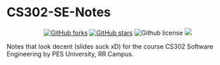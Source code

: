 # CS302-SE-Notes

<p align="center">
    <a href="https://github.com/thesuhas/CS302-SE-Notes/issues" alt="issues">
    <img alt="GitHub forks" src="https://img.shields.io/github/issues/thesuhas/CS302-SE-Notes"></a>
    <a href="https://github.com/thesuhas/CS302-SE-Notes/stargazers" alt="Stars">
    <img alt="GitHub stars" src="https://img.shields.io/github/stars/thesuhas/CS302-SE-Notes"></a>
    <img alt="Github license" src="https://img.shields.io/github/license/thesuhas/CS302-SE-Notes"></a>
    <a href="https://github.com/thesuhas/CS302-SE-Notes/contributors" alt="Contributors">
    <img src="https://img.shields.io/github/contributors/thesuhas/CS302-SE-Notes"/></a>

</p>

Notes that look decent (slides suck xD) for the course CS302 Software Engineering by PES University, RR Campus.
